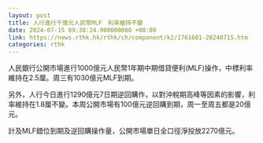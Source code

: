 ```yaml
---
layout: post
title: 人行進行千億元人民幣MLF　利率維持不變
date: 2024-07-15 09:38:24.000000000 +08:00
link: https://news.rthk.hk/rthk/ch/component/k2/1761601-20240715.htm
categories: rthk
---
```


人民銀行公開市場進行1000億元人民幣1年期中期借貸便利(MLF)操作，中標利率維持在2.5厘。周三有1030億元MLF到期。

另外，人行今日進行1290億元7日期逆回購作，以對沖稅期高峰等因素的影響，利率維持在1.8厘不變。本周公開市場有100億元逆回購到期，周一至周五都是20億元。

計及MLF錯位到期及逆回購操作量，公開市場單日全口徑淨投放2270億元。
